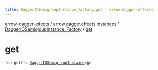 ```yaml
---
title: DaggerIOSemigroupInstance_Factory.get - arrow-dagger-effects
---
```


[arrow-dagger-effects](../../index.html) / [arrow.dagger.effects.instances](../index.html) / [DaggerIOSemigroupInstance_Factory](index.html) / [get](./get.html)

# get

`fun get(): `[`DaggerIOSemigroupInstance`](../-dagger-i-o-semigroup-instance/index.html)`<`[`A`](index.html#A)`>`